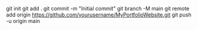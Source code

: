 git init
git add .
git commit -m "Initial commit"
git branch -M main
git remote add origin https://github.com/yourusername/MyPortfolioWebsite.git
git push -u origin main





